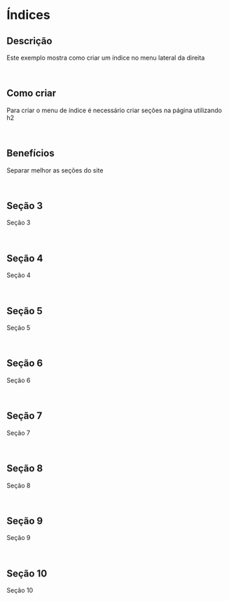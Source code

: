 # Índices

## Descrição
Este exemplo mostra como criar um índice no menu lateral da direita

<br/>

## Como criar
Para criar o menu de índice é necessário criar seções na página utilizando h2

<br/>

## Benefícios
Separar melhor as seções do site

<br/>

## Seção 3
Seção 3

<br/>

## Seção 4
Seção 4

<br/>

## Seção 5
Seção 5

<br/>

## Seção 6
Seção 6

<br/>

## Seção 7
Seção 7

<br/>

## Seção 8
Seção 8

<br/>

## Seção 9
Seção 9

<br/>

## Seção 10
Seção 10